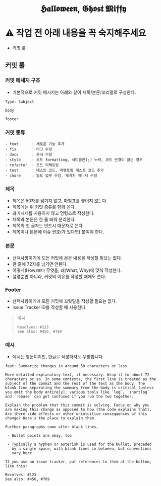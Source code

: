 <div align=center>

# 𝕳𝖆𝖑𝖑𝖔𝖜𝖊𝖊𝖓, 𝕲𝖍𝖔𝖘𝖙 𝕸𝖎𝖋𝖋𝖞

</div>


# ⚠️ 작업 전 아래 내용을 꼭 숙지해주세요
- 커밋 룰


## 커밋 룰

### 커밋 메세지 구조

- 기본적으로 커밋 메시지는 아래와 같이 제목/본문/꼬리말로 구성한다.

```
Type: Subject

body

footer
```

### 커밋 종류

```
- feat 		: 새로운 기능 추가
- fix 		: 버그 수정
- docs 		: 문서 수정
- style 	: 코드 formatting, 세미콜론(;) 누락, 코드 변경이 없는 경우
- refactor 	: 코드 리팩토링
- test 		: 테스트 코드, 리팽토링 테스트 코드 추가
- chore 	: 빌드 업무 수정, 패키지 매니저 수정
```

### 제목

- 제목은 50자를 넘기지 않고, 마침표를 붙이지 않는다.
- 제목에는 위 커밋 종류를 함께 쓴다.
- 과거시제를 사용하지 않고 명령조로 작성한다.
- 제목과 본문은 한 줄 띄워 분리한다.
- 제목의 첫 글자는 반드시 대문자로 쓴다.
- 제목이나 본문에 이슈 번호(가 있다면) 붙여야 한다.

### 본문

- 선택사항이기에 모든 커밋에 본문 내용을 작성할 필요는 없다.
- 한 줄에 72자를 넘기면 안된다.
- 어떻게(How)보다 무엇을, 왜(What, Why)에 맞춰 작성한다.
- 설명뿐만 아니라, 커밋의 이유를 작성할 때에도 쓴다.

### Footer

- 선택사항이기에 모든 커밋에 꼬릿말을 작성할 필요는 없다.
- Issue Tracker ID를 작성할 때 사용한다.

> 예시
> ```
> Resolves: #123
> See also: #456, #789
> ```

### 예시

- 예시는 영문이지만, 한글로 작성하셔도 무방합니다.

```
feat: Summarize changes in around 50 characters or less

More detailed explanatory text, if necessary. Wrap it to about 72
characters or so. In some contexts, the first line is treated as the
subject of the commit and the rest of the text as the body. The
blank line separating the summary from the body is critical (unless
you omit the body entirely); various tools like `log`, `shortlog`
and `rebase` can get confused if you run the two together.

Explain the problem that this commit is solving. Focus on why you
are making this change as opposed to how (the code explains that).
Are there side effects or other unintuitive consequences of this
change? Here's the place to explain them.

Further paragraphs come after blank lines.

 - Bullet points are okay, too

 - Typically a hyphen or asterisk is used for the bullet, preceded
   by a single space, with blank lines in between, but conventions
   vary here

If you use an issue tracker, put references to them at the bottom,
like this:

Resolves: #123
See also: #456, #789
```